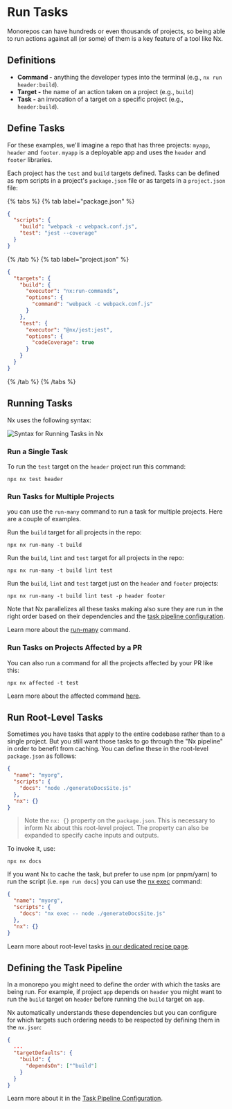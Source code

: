 # Run Tasks

Monorepos can have hundreds or even thousands of projects, so being able to run actions against all (or some) of
them is a key feature of a tool like Nx.

## Definitions

- **Command -** anything the developer types into the terminal (e.g., `nx run header:build`).
- **Target -** the name of an action taken on a project (e.g., `build`)
- **Task -** an invocation of a target on a specific project (e.g., `header:build`).

## Define Tasks

For these examples, we'll imagine a repo that has three projects: `myapp`, `header` and `footer`. `myapp` is a deployable app and uses the `header` and `footer` libraries.

Each project has the `test` and `build` targets defined. Tasks can be defined as npm scripts in a project's `package.json` file or as targets in a `project.json` file:

{% tabs %}
{% tab label="package.json" %}

```json {% fileName="package.json" %}
{
  "scripts": {
    "build": "webpack -c webpack.conf.js",
    "test": "jest --coverage"
  }
}
```

{% /tab %}
{% tab label="project.json" %}

```json {% fileName="project.json" %}
{
  "targets": {
    "build": {
      "executor": "nx:run-commands",
      "options": {
        "command": "webpack -c webpack.conf.js"
      }
    },
    "test": {
      "executor": "@nx/jest:jest",
      "options": {
        "codeCoverage": true
      }
    }
  }
}
```

{% /tab %}
{% /tabs %}

## Running Tasks

Nx uses the following syntax:

![Syntax for Running Tasks in Nx](/shared/images/run-target-syntax.svg)

### Run a Single Task

To run the `test` target on the `header` project run this command:

```shell
npx nx test header
```

### Run Tasks for Multiple Projects

you can use the `run-many` command to run a task for multiple projects. Here are a couple of examples.

Run the `build` target for all projects in the repo:

```shell
npx nx run-many -t build
```

Run the `build`, `lint` and `test` target for all projects in the repo:

```shell
npx nx run-many -t build lint test
```

Run the `build`, `lint` and `test` target just on the `header` and `footer` projects:

```shell
npx nx run-many -t build lint test -p header footer
```

Note that Nx parallelizes all these tasks making also sure they are run in the right order based on their dependencies and the [task pipeline configuration](/concepts/task-pipeline-configuration).

Learn more about the [run-many](/packages/nx/documents/run-many) command.

### Run Tasks on Projects Affected by a PR

You can also run a command for all the projects affected by your PR like this:

```shell
npx nx affected -t test
```

Learn more about the affected command [here](/concepts/affected).

## Run Root-Level Tasks

Sometimes you have tasks that apply to the entire codebase rather than to a single project. But you still want those tasks to go through the "Nx pipeline" in order to benefit from caching. You can define these in the root-level `package.json` as follows:

```json {% fileName="package.json" %}
{
  "name": "myorg",
  "scripts": {
    "docs": "node ./generateDocsSite.js"
  },
  "nx": {}
}
```

> Note the `nx: {}` property on the `package.json`. This is necessary to inform Nx about this root-level project. The property can also be expanded to specify cache inputs and outputs.

To invoke it, use:

```shell
npx nx docs
```

If you want Nx to cache the task, but prefer to use npm (or pnpm/yarn) to run the script (i.e. `npm run docs`) you can use the [nx exec](/packages/nx/documents/exec) command:

```json {% fileName="package.json" %}
{
  "name": "myorg",
  "scripts": {
    "docs": "nx exec -- node ./generateDocsSite.js"
  },
  "nx": {}
}
```

Learn more about root-level tasks [in our dedicated recipe page](/recipes/tips-n-tricks/root-level-scripts).

## Defining the Task Pipeline

In a monorepo you might need to define the order with which the tasks are being run. For example, if project `app` depends on `header` you might want to run the `build` target on `header` before running the `build` target on `app`.

Nx automatically understands these dependencies but you can configure for which targets such ordering needs to be respected by defining them in the `nx.json`:

```json {% fileName="nx.json" %}
{
  ...
  "targetDefaults": {
    "build": {
      "dependsOn": ["^build"]
    }
  }
}
```

Learn more about it in the [Task Pipeline Configuration](/concepts/task-pipeline-configuration).
